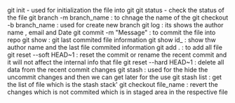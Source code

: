 git init - used for initialization the file into git
git status - check the status of the file
git branch -m branch_name : to chnage the name of the
git checkout -b branch_name : used for create new branch
git log : its shows the author name , email and Date
git commit -m "Message" : to commit the file into repo
git show : git last commited file information
git show id_ : show thw author name and the last file commited information
git add . : to add all file
git reset --soft HEAD~1 : reset the commit or rename the recent commit and it will not affect the internal info that file
git reset --hard HEAD~1 : delete all data from the recent commit changes
git stash : used for the hide the uncommit changes and then we can get later for the use
git stash list : get the list of file which is the stash stack'
git checkout file_name : revert the changes which is not commited which is in staged area in the respective file
